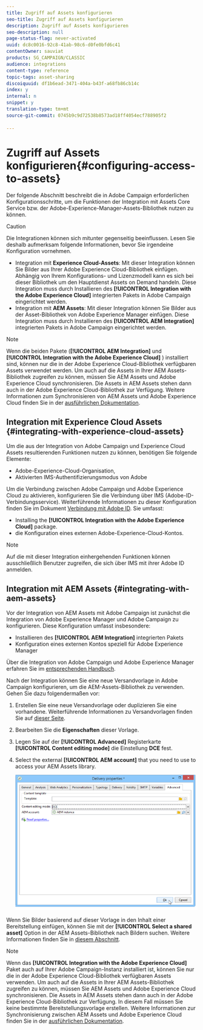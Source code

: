 ```yaml
---
title: Zugriff auf Assets konfigurieren
seo-title: Zugriff auf Assets konfigurieren
description: Zugriff auf Assets konfigurieren
seo-description: null
page-status-flag: never-activated
uuid: dc8c0016-92c8-41ab-98c6-d0fe0bfd6c41
contentOwner: sauviat
products: SG_CAMPAIGN/CLASSIC
audience: integrations
content-type: reference
topic-tags: asset-sharing
discoiquuid: df1b6ead-3471-404a-b43f-a68fb86cb14c
index: y
internal: n
snippet: y
translation-type: tm+mt
source-git-commit: 0745b9c9d72538b8573ad18ff4054ecf788905f2

---
```



# Zugriff auf Assets konfigurieren{#configuring-access-to-assets}

Der folgende Abschnitt beschreibt die in Adobe Campaign erforderlichen Konfigurationsschritte, um die Funktionen der Integration mit Assets Core Service bzw. der Adobe-Experience-Manager-Assets-Bibliothek nutzen zu können.

>[!CAUTION]
>
>Die Integrationen können sich mitunter gegenseitig beeinflussen. Lesen Sie deshalb aufmerksam folgende Informationen, bevor Sie irgendeine Konfiguration vornehmen.

* Integration mit **Experience Cloud-Assets**: Mit dieser Integration können Sie Bilder aus Ihrer Adobe Experience Cloud-Bibliothek einfügen. Abhängig von Ihrem Konfigurations- und Lizenzmodell kann es sich bei dieser Bibliothek um den Hauptdienst Assets on Demand handeln. Diese Integration muss durch Installieren des **[!UICONTROL Integration with the Adobe Experience Cloud]** integrierten Pakets in Adobe Campaign eingerichtet werden.
* Integration mit **AEM Assets**: Mit dieser Integration können Sie Bilder aus der Asset-Bibliothek von Adobe Experience Manager einfügen. Diese Integration muss durch Installieren des **[!UICONTROL AEM Integration]** integrierten Pakets in Adobe Campaign eingerichtet werden.

>[!NOTE]
>
>Wenn die beiden Pakete (**[!UICONTROL AEM Integration]** und **[!UICONTROL Integration with the Adobe Experience Cloud]** ) installiert sind, können nur die in der Adobe Experience Cloud-Bibliothek verfügbaren Assets verwendet werden. Um auch auf die Assets in Ihrer AEM Assets-Bibliothek zugreifen zu können, müssen Sie AEM Assets und Adobe Experience Cloud synchronisieren. Die Assets in AEM Assets stehen dann auch in der Adobe Experience Cloud-Bibliothek zur Verfügung. Weitere Informationen zum Synchronisieren von AEM Assets und Adobe Experience Cloud finden Sie in der [ausführlichen Dokumentation](https://docs.adobe.com/docs/en/aod/overview/collaborating/aem-assets-aod-sync.html).

## Integration mit Experience Cloud Assets {#integrating-with-experience-cloud-assets}

Um die aus der Integration von Adobe Campaign und Experience Cloud Assets resultierenden Funktionen nutzen zu können, benötigen Sie folgende Elemente:

* Adobe-Experience-Cloud-Organisation,
* Aktivierten IMS-Authentifizierungsmodus von Adobe

Um die Verbindung zwischen Adobe Campaign und Adobe Experience Cloud zu aktivieren, konfigurieren Sie die Verbindung über IMS (Adobe-ID-Verbindungsservice). Weiterführende Informationen zu dieser Konfiguration finden Sie im Dokument [Verbindung mit Adobe ID](../../integrations/using/about-adobe-id.md). Sie umfasst:

* Installing the **[!UICONTROL Integration with the Adobe Experience Cloud]** package.
* die Konfiguration eines externen Adobe-Experience-Cloud-Kontos.

>[!NOTE]
>
>Auf die mit dieser Integration einhergehenden Funktionen können ausschließlich Benutzer zugreifen, die sich über IMS mit ihrer Adobe ID anmelden.

## Integration mit AEM Assets {#integrating-with-aem-assets}

Vor der Integration von AEM Assets mit Adobe Campaign ist zunächst die Integration von Adobe Experience Manager und Adobe Campaign zu konfigurieren. Diese Konfiguration umfasst insbesondere:

* Installieren des **[!UICONTROL AEM Integration]** integrierten Pakets
* Konfiguration eines externen Kontos speziell für Adobe Experience Manager

Über die Integration von Adobe Campaign und Adobe Experience Manager erfahren Sie im [entsprechenden Handbuch](../../integrations/using/about-adobe-experience-manager.md).

Nach der Integration können Sie eine neue Versandvorlage in Adobe Campaign konfigurieren, um die AEM-Assets-Bibliothek zu verwenden. Gehen Sie dazu folgendermaßen vor:

1. Erstellen Sie eine neue Versandvorlage oder duplizieren Sie eine vorhandene. Weiterführende Informationen zu Versandvorlagen finden Sie auf [dieser Seite](../../delivery/using/about-templates.md).
1. Bearbeiten Sie die **Eigenschaften** dieser Vorlage.
1. Legen Sie auf der **[!UICONTROL Advanced]** Registerkarte **[!UICONTROL Content editing mode]** die Einstellung **DCE** fest.
1. Select the external **[!UICONTROL AEM account]** that you need to use to access your AEM Assets library.

   ![](assets/dam_aem_assets1.png)

Wenn Sie Bilder basierend auf dieser Vorlage in den Inhalt einer Bereitstellung einfügen, können Sie mit der **[!UICONTROL Select a shared asset]** Option in der AEM Assets-Bibliothek nach Bildern suchen. Weitere Informationen finden Sie in [diesem Abschnitt](../../integrations/using/inserting-a-shared-asset.md).

>[!NOTE]
>
>Wenn das **[!UICONTROL Integration with the Adobe Experience Cloud]** Paket auch auf Ihrer Adobe Campaign-Instanz installiert ist, können Sie nur die in der Adobe Experience Cloud-Bibliothek verfügbaren Assets verwenden. Um auch auf die Assets in Ihrer AEM Assets-Bibliothek zugreifen zu können, müssen Sie AEM Assets und Adobe Experience Cloud synchronisieren. Die Assets in AEM Assets stehen dann auch in der Adobe Experience Cloud-Bibliothek zur Verfügung. In diesem Fall müssen Sie keine bestimmte Bereitstellungsvorlage erstellen. Weitere Informationen zur Synchronisierung zwischen AEM Assets und Adobe Experience Cloud finden Sie in der [ausführlichen Dokumentation](https://docs.adobe.com/docs/en/aod/overview/collaborating/aem-assets-aod-sync.html).

